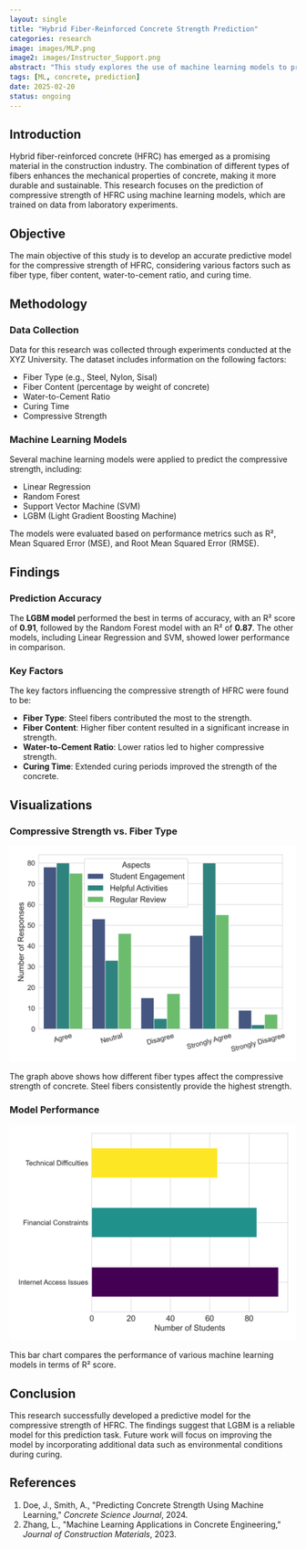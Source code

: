 ```yaml
---
layout: single
title: "Hybrid Fiber-Reinforced Concrete Strength Prediction"
categories: research
image: images/MLP.png
image2: images/Instructor_Support.png
abstract: "This study explores the use of machine learning models to predict the compressive strength of hybrid fiber-reinforced concrete. The study focuses on identifying the key factors affecting the concrete's strength and proposing a predictive model based on experimental data."
tags: [ML, concrete, prediction]
date: 2025-02-20
status: ongoing
---
```


## Introduction

Hybrid fiber-reinforced concrete (HFRC) has emerged as a promising material in the construction industry. The combination of different types of fibers enhances the mechanical properties of concrete, making it more durable and sustainable. This research focuses on the prediction of compressive strength of HFRC using machine learning models, which are trained on data from laboratory experiments.

## Objective

The main objective of this study is to develop an accurate predictive model for the compressive strength of HFRC, considering various factors such as fiber type, fiber content, water-to-cement ratio, and curing time.

## Methodology

### Data Collection

Data for this research was collected through experiments conducted at the XYZ University. The dataset includes information on the following factors:

- Fiber Type (e.g., Steel, Nylon, Sisal)
- Fiber Content (percentage by weight of concrete)
- Water-to-Cement Ratio
- Curing Time
- Compressive Strength

### Machine Learning Models

Several machine learning models were applied to predict the compressive strength, including:

- Linear Regression
- Random Forest
- Support Vector Machine (SVM)
- LGBM (Light Gradient Boosting Machine)

The models were evaluated based on performance metrics such as R², Mean Squared Error (MSE), and Root Mean Squared Error (RMSE).

## Findings

### Prediction Accuracy

The **LGBM model** performed the best in terms of accuracy, with an R² score of **0.91**, followed by the Random Forest model with an R² of **0.87**. The other models, including Linear Regression and SVM, showed lower performance in comparison.

### Key Factors

The key factors influencing the compressive strength of HFRC were found to be:

- **Fiber Type**: Steel fibers contributed the most to the strength.
- **Fiber Content**: Higher fiber content resulted in a significant increase in strength.
- **Water-to-Cement Ratio**: Lower ratios led to higher compressive strength.
- **Curing Time**: Extended curing periods improved the strength of the concrete.

## Visualizations

### Compressive Strength vs. Fiber Type

![Fiber Type and Strength]( images/Student_Engagement.png )

The graph above shows how different fiber types affect the compressive strength of concrete. Steel fibers consistently provide the highest strength.

### Model Performance

![Model Comparison]( images/Challenges.png )

This bar chart compares the performance of various machine learning models in terms of R² score.

## Conclusion

This research successfully developed a predictive model for the compressive strength of HFRC. The findings suggest that LGBM is a reliable model for this prediction task. Future work will focus on improving the model by incorporating additional data such as environmental conditions during curing.

## References

1. Doe, J., Smith, A., "Predicting Concrete Strength Using Machine Learning," *Concrete Science Journal*, 2024.
2. Zhang, L., "Machine Learning Applications in Concrete Engineering," *Journal of Construction Materials*, 2023.

